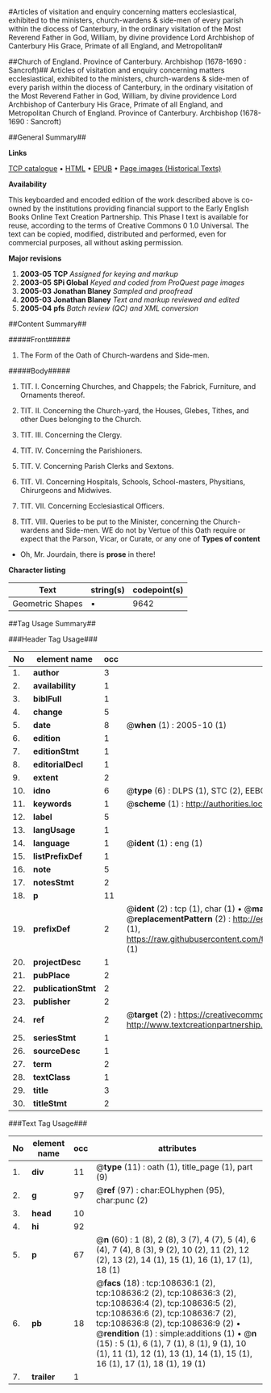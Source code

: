 #Articles of visitation and enquiry concerning matters ecclesiastical, exhibited to the ministers, church-wardens & side-men of every parish within the diocess of Canterbury, in the ordinary visitation of the Most Reverend Father in God, William, by divine providence Lord Archbishop of Canterbury His Grace, Primate of all England, and Metropolitan#

##Church of England. Province of Canterbury. Archbishop (1678-1690 : Sancroft)##
Articles of visitation and enquiry concerning matters ecclesiastical, exhibited to the ministers, church-wardens & side-men of every parish within the diocess of Canterbury, in the ordinary visitation of the Most Reverend Father in God, William, by divine providence Lord Archbishop of Canterbury His Grace, Primate of all England, and Metropolitan
Church of England. Province of Canterbury. Archbishop (1678-1690 : Sancroft)

##General Summary##

**Links**

[TCP catalogue](http://www.ota.ox.ac.uk/tcp/)  • 
[HTML](http://tei.it.ox.ac.uk/tcp/Texts-HTML/free/A32/A32937.html)  • 
[EPUB](http://tei.it.ox.ac.uk/tcp/Texts-EPUB/free/A32/A32937.epub) • 
[Page images (Historical Texts)](https://data.historicaltexts.jisc.ac.uk/view?pubId=eebo-19328995e&pageId=eebo-19328995e-108636-1)

**Availability**

This keyboarded and encoded edition of the
	       work described above is co-owned by the institutions
	       providing financial support to the Early English Books
	       Online Text Creation Partnership. This Phase I text is
	       available for reuse, according to the terms of Creative
	       Commons 0 1.0 Universal. The text can be copied,
	       modified, distributed and performed, even for
	       commercial purposes, all without asking permission.

**Major revisions**

1. __2003-05__ __TCP__ *Assigned for keying and markup*
1. __2003-05__ __SPi Global__ *Keyed and coded from ProQuest page images*
1. __2005-03__ __Jonathan Blaney__ *Sampled and proofread*
1. __2005-03__ __Jonathan Blaney__ *Text and markup reviewed and edited*
1. __2005-04__ __pfs__ *Batch review (QC) and XML conversion*

##Content Summary##

#####Front#####

1. The Form of the Oath of Church-wardens and Side-men.

#####Body#####

1. TIT. I. Concerning Churches, and Chappels; the Fabrick, Furniture, and Ornaments thereof.

1. TIT. II. Concerning the Church-yard, the Houses, Glebes, Tithes, and other Dues belonging to the Church.

1. TIT. III. Concerning the Clergy.

1. TIT. IV. Concerning the Parishioners.

1. TIT. V. Concerning Parish Clerks and Sextons.

1. TIT. VI. Concerning Hospitals, Schools, School-masters, Physitians, Chirurgeons and Midwives.

1. TIT. VII.
Concerning Ecclesiastical Officers.

1. TIT. VIII. Queries to be put to the Minister, concerning the Church-wardens and Side-men.
WE do not by Vertue of this Oath require or expect that the Parson, Vicar, or Curate, or any one of 
**Types of content**

  * Oh, Mr. Jourdain, there is **prose** in there!

**Character listing**


|Text|string(s)|codepoint(s)|
|---|---|---|
|Geometric Shapes|▪|9642|

##Tag Usage Summary##

###Header Tag Usage###

|No|element name|occ|attributes|
|---|---|---|---|
|1.|__author__|3||
|2.|__availability__|1||
|3.|__biblFull__|1||
|4.|__change__|5||
|5.|__date__|8| @__when__ (1) : 2005-10 (1)|
|6.|__edition__|1||
|7.|__editionStmt__|1||
|8.|__editorialDecl__|1||
|9.|__extent__|2||
|10.|__idno__|6| @__type__ (6) : DLPS (1), STC (2), EEBO-CITATION (1), OCLC (1), VID (1)|
|11.|__keywords__|1| @__scheme__ (1) : http://authorities.loc.gov/ (1)|
|12.|__label__|5||
|13.|__langUsage__|1||
|14.|__language__|1| @__ident__ (1) : eng (1)|
|15.|__listPrefixDef__|1||
|16.|__note__|5||
|17.|__notesStmt__|2||
|18.|__p__|11||
|19.|__prefixDef__|2| @__ident__ (2) : tcp (1), char (1)  •  @__matchPattern__ (2) : ([0-9\-]+):([0-9IVX]+) (1), (.+) (1)  •  @__replacementPattern__ (2) : http://eebo.chadwyck.com/downloadtiff?vid=$1&page=$2 (1), https://raw.githubusercontent.com/textcreationpartnership/Texts/master/tcpchars.xml#$1 (1)|
|20.|__projectDesc__|1||
|21.|__pubPlace__|2||
|22.|__publicationStmt__|2||
|23.|__publisher__|2||
|24.|__ref__|2| @__target__ (2) : https://creativecommons.org/publicdomain/zero/1.0/ (1), http://www.textcreationpartnership.org/docs/. (1)|
|25.|__seriesStmt__|1||
|26.|__sourceDesc__|1||
|27.|__term__|2||
|28.|__textClass__|1||
|29.|__title__|3||
|30.|__titleStmt__|2||


###Text Tag Usage###

|No|element name|occ|attributes|
|---|---|---|---|
|1.|__div__|11| @__type__ (11) : oath (1), title_page (1), part (9)|
|2.|__g__|97| @__ref__ (97) : char:EOLhyphen (95), char:punc (2)|
|3.|__head__|10||
|4.|__hi__|92||
|5.|__p__|67| @__n__ (60) : 1 (8), 2 (8), 3 (7), 4 (7), 5 (4), 6 (4), 7 (4), 8 (3), 9 (2), 10 (2), 11 (2), 12 (2), 13 (2), 14 (1), 15 (1), 16 (1), 17 (1), 18 (1)|
|6.|__pb__|18| @__facs__ (18) : tcp:108636:1 (2), tcp:108636:2 (2), tcp:108636:3 (2), tcp:108636:4 (2), tcp:108636:5 (2), tcp:108636:6 (2), tcp:108636:7 (2), tcp:108636:8 (2), tcp:108636:9 (2)  •  @__rendition__ (1) : simple:additions (1)  •  @__n__ (15) : 5 (1), 6 (1), 7 (1), 8 (1), 9 (1), 10 (1), 11 (1), 12 (1), 13 (1), 14 (1), 15 (1), 16 (1), 17 (1), 18 (1), 19 (1)|
|7.|__trailer__|1||
